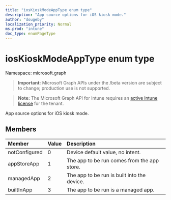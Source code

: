 ```yaml
---
title: "iosKioskModeAppType enum type"
description: "App source options for iOS kiosk mode."
author: "dougeby"
localization_priority: Normal
ms.prod: "intune"
doc_type: enumPageType
---
```


# iosKioskModeAppType enum type

Namespace: microsoft.graph

> **Important:** Microsoft Graph APIs under the /beta version are subject to change; production use is not supported.

> **Note:** The Microsoft Graph API for Intune requires an [active Intune license](https://go.microsoft.com/fwlink/?linkid=839381) for the tenant.

App source options for iOS kiosk mode.

## Members
|Member|Value|Description|
|:---|:---|:---|
|notConfigured|0|Device default value, no intent.|
|appStoreApp|1|The app to be run comes from the app store.|
|managedApp|2|The app to be run is built into the device.|
|builtInApp|3|The app to be run is a managed app.|



